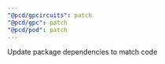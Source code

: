 ```yaml
---
"@pcd/gpcircuits": patch
"@pcd/gpc": patch
"@pcd/pod": patch
---
```


Update package dependencies to match code
